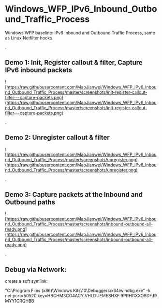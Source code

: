 # Windows_WFP_IPv6_Inbound_Outbound_Traffic_Process
Windows WFP baseline: IPv6 Inbound and Outbound Traffic Process, same as Linux Netfilter hooks.

.

## Demo 1: Init, Register callout & filter, Capture IPv6 inbound packets

![https://raw.githubusercontent.com/MaoJianwei/Windows_WFP_IPv6_Inbound_Outbound_Traffic_Process/master/screenshots/init-register-callout-filter---capture-packets.png](https://raw.githubusercontent.com/MaoJianwei/Windows_WFP_IPv6_Inbound_Outbound_Traffic_Process/master/screenshots/init-register-callout-filter---capture-packets.png)

.

## Demo 2: Unregister callout & filter

![https://raw.githubusercontent.com/MaoJianwei/Windows_WFP_IPv6_Inbound_Outbound_Traffic_Process/master/screenshots/unregister.png](https://raw.githubusercontent.com/MaoJianwei/Windows_WFP_IPv6_Inbound_Outbound_Traffic_Process/master/screenshots/unregister.png)

.

## Demo 3: Capture packets at the Inbound and Outbound paths

![https://raw.githubusercontent.com/MaoJianwei/Windows_WFP_IPv6_Inbound_Outbound_Traffic_Process/master/screenshots/inbound-outbound-all-ready.png](https://raw.githubusercontent.com/MaoJianwei/Windows_WFP_IPv6_Inbound_Outbound_Traffic_Process/master/screenshots/inbound-outbound-all-ready.png)

.

## Debug via Network:

create a soft symlink:

"C:\Program Files (x86)\Windows Kits\10\Debuggers\x64\windbg.exe" -k net:port=50520,key=HBCHM3CO4ACY.VHLDUEMESHXF.9PRHGXXO9DF.I9MYY1CRQHBB

